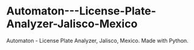 # Automaton---License-Plate-Analyzer-Jalisco-Mexico
Automaton - License Plate Analyzer, Jalisco, Mexico. Made with Python.
